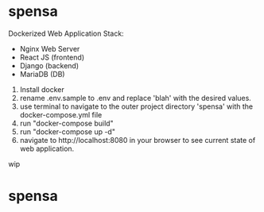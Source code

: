 # spensa

Dockerized Web Application Stack:
- Nginx Web Server
- React JS (frontend)
- Django (backend)
- MariaDB (DB)

1. Install docker
2. rename .env.sample to .env and replace 'blah' with the desired values.
3. use terminal to navigate to the outer project directory 'spensa' with the docker-compose.yml file
3. run "docker-compose build"
4. run "docker-compose up -d"
5. navigate to http://localhost:8080 in your browser to see current state of web application.

wip

# spensa
